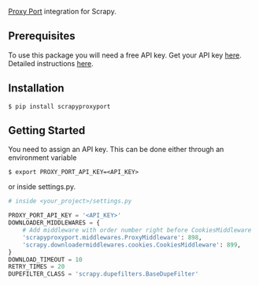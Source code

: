 [Proxy Port](https://github.com/proxyport/py-proxyport) integration for Scrapy.
## Prerequisites
To use this package you will need a free API key. Get your API key <a href="https://account.proxy-port.com/scraping" target="_blank">here</a>.
Detailed instructions <a href="https://proxy-port.com/en/scraping-proxy/getting-started" target="_blank">here</a>.

## Installation

```shell
$ pip install scrapyproxyport
```
## Getting Started
You need to assign an API key.
This can be done either through an environment variable
```shell
$ export PROXY_PORT_API_KEY=<API_KEY>
```
or inside settings.py.
```python
# inside <your_project>/settings.py

PROXY_PORT_API_KEY = '<API_KEY>'
DOWNLOADER_MIDDLEWARES = {
    # Add middleware with order number right before CookiesMiddleware
    'scrapyproxyport.middlewares.ProxyMiddleware': 898,
    'scrapy.downloadermiddlewares.cookies.CookiesMiddleware': 899,
}
DOWNLOAD_TIMEOUT = 10
RETRY_TIMES = 20
DUPEFILTER_CLASS = 'scrapy.dupefilters.BaseDupeFilter'
```
